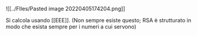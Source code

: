 ![[../FIles/Pasted image 20220405174204.png]]

Si calcola usando [[EEE]]. (Non sempre esiste questo; RSA è strutturato in modo che esista sempre per i numeri a cui servono)